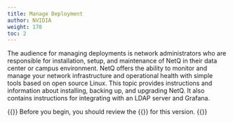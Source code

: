 ```yaml
---
title: Manage Deployment
author: NVIDIA
weight: 170
toc: 2
---
```


The audience for managing deployments is network administrators who are responsible for installation, setup, and maintenance of NetQ in their data center or campus environment. NetQ offers the ability to monitor and manage your network infrastructure and operational health with simple tools based on open source Linux. This topic provides instructions and information about installing, backing up, and upgrading NetQ. It also contains instructions for integrating with an LDAP server and Grafana.

{{<notice tip>}}
Before you begin, you should review the {{<link title="NVIDIA Cumulus NetQ 4.0 Release Notes" text="release notes">}} for this version.
{{</notice>}}
